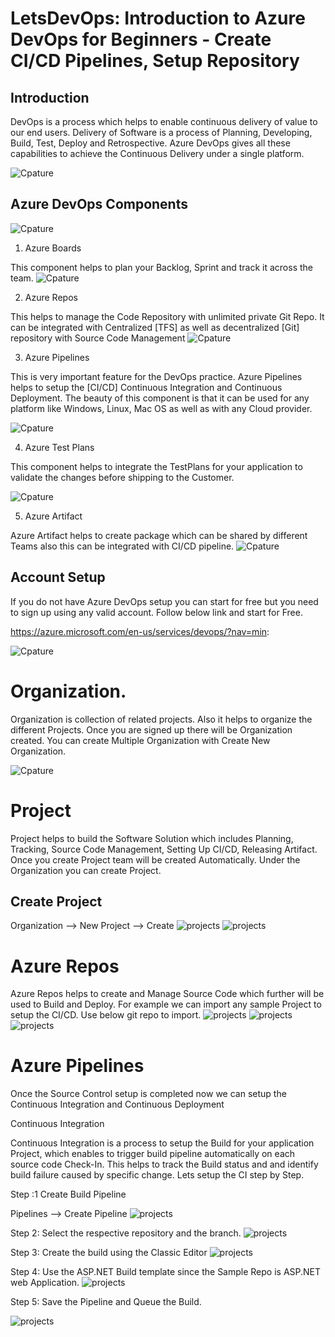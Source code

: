 # LetsDevOps: Introduction to Azure DevOps for Beginners - Create CI/CD Pipelines, Setup Repository

## Introduction

DevOps is a process which helps to enable continuous delivery of value to our end users. Delivery of Software is a process of Planning, 
Developing, Build, Test, Deploy and Retrospective. Azure DevOps gives all these capabilities to achieve the Continuous Delivery under a single platform.


![Cpature](azure-step.png)

## Azure DevOps Components

![Cpature](azure-devops-components.png)


1. Azure Boards

 This component helps to plan your Backlog, Sprint and track it across the team.
![Cpature](boards.png)


2. Azure Repos

This helps to manage the Code Repository with unlimited private Git Repo. It can be integrated with Centralized [TFS] as well as decentralized [Git] repository with Source Code Management 
![Cpature](repos.png)

3. Azure Pipelines

This is very important feature for the DevOps practice. Azure Pipelines helps to setup the  [CI/CD] 
Continuous Integration and Continuous Deployment. The beauty of this component is that it can be used for any platform like Windows, Linux, Mac OS as well as with any Cloud provider.

![Cpature](piplines.png)

4. Azure Test Plans

This component helps to integrate the TestPlans for your application to validate the changes before shipping to the Customer.

![Cpature](tests.png)

5. Azure Artifact

Azure Artifact helps to create package which can be shared by different Teams also this can be integrated with CI/CD pipeline.
![Cpature](artifacts.png)


## Account Setup

If you do not have Azure DevOps setup you can start for free but you need to sign up using any valid account. Follow below link and start for Free.


https://azure.microsoft.com/en-us/services/devops/?nav=min:

![Cpature](services.png)

# Organization.

Organization is collection of related projects. Also it helps to organize the different Projects.
Once you are signed up there will be Organization created. You can create Multiple Organization with Create New Organization.

![Cpature](orga.png)


# Project
Project helps to build the Software Solution which includes Planning, Tracking,
Source Code Management, Setting Up CI/CD, Releasing Artifact. Once you create Project team will be created Automatically.
Under the Organization you can create Project.

## Create Project
Organization --> New Project --> Create
![projects](orga.png)
![projects](p2.png)

# Azure Repos

Azure Repos helps to create and Manage Source Code which further will be used to Build and Deploy.
For example we can import any sample Project to setup the CI/CD. Use below git repo to import.
![projects](step1.png)
![projects](step2.png)
![projects](step3.png)

#  Azure Pipelines

Once the Source Control setup is completed now we can setup the Continuous Integration and Continuous Deployment

Continuous Integration

Continuous Integration is a process to setup the Build for your application Project, which enables to trigger build pipeline
automatically on each source code Check-In. This helps to track the Build status and and identify build failure caused by specific change.
Lets setup the CI step by Step.


Step :1 Create Build Pipeline

Pipelines --> Create Pipeline
![projects](pipe1.png)


Step 2:  Select the respective repository and the branch.
![projects](pipe2.png)


Step 3:  Create the build using the Classic Editor
![projects](pipe3.png)


Step 4:  Use the ASP.NET Build template since the Sample Repo is ASP.NET web Application.
![projects](pipe4.png)


Step 5: Save the Pipeline and Queue the Build.

![projects](pipe5.png)
